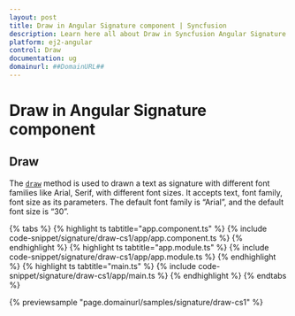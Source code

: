 ```yaml
---
layout: post
title: Draw in Angular Signature component | Syncfusion
description: Learn here all about Draw in Syncfusion Angular Signature component of Syncfusion Essential JS 2 and more.
platform: ej2-angular
control: Draw 
documentation: ug
domainurl: ##DomainURL##
---
```


# Draw in Angular Signature component

## Draw

The [`draw`](https://ej2.syncfusion.com/angular/documentation/api/signature/#draw) method is used to drawn a text as signature with different font families like Arial, Serif, with different font sizes. It accepts text, font family, font size as its parameters. The default font family is “Arial”, and the default font size is “30”.

{% tabs %}
{% highlight ts tabtitle="app.component.ts" %}
{% include code-snippet/signature/draw-cs1/app/app.component.ts %}
{% endhighlight %}
{% highlight ts tabtitle="app.module.ts" %}
{% include code-snippet/signature/draw-cs1/app/app.module.ts %}
{% endhighlight %}
{% highlight ts tabtitle="main.ts" %}
{% include code-snippet/signature/draw-cs1/app/main.ts %}
{% endhighlight %}
{% endtabs %}
  
{% previewsample "page.domainurl/samples/signature/draw-cs1" %}